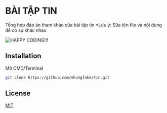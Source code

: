 # BÀI TẬP TIN

Tổng hợp đáp án tham khảo của bài tập tin
*Lưu ý: Sửa tên file và nội dung để có sự khác nhau

![HAPPY CODING!!!](https://thumbs.gfycat.com/JubilantDiligentAmmonite-size_restricted.gif)

## Installation

Mở CMD/Terminal

```bash
git clone https://github.com/vhungfake/tin.git
```

## License
[MIT](https://choosealicense.com/licenses/mit/)
